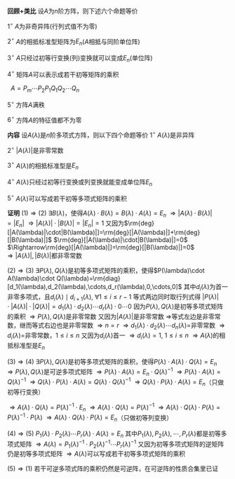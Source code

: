 **回顾+类比**
设$A$为$n$阶方阵，则下述六个命题等价

$1^\circ$ $A$为非奇异阵(行列式值不为零)

$2^\circ$ $A$的相抵标准型矩阵为$E_n$($A$相抵与同阶单位阵)

$3^\circ$ $A$只经过初等行变换(列)变换就可以变成$E_n$(单位阵)

$4^\circ$ 矩阵$A$可以表示成若干初等矩阵的乘积

$\enspace A=P_m\cdots P_2P_1Q_1Q_2\cdots Q_n$

$5^\circ$ 方阵$A$满秩

$6^\circ$ 方阵$A$的特征值都不为零

**内容**
设$A(\lambda)$是$n$阶多项式方阵，则以下四个命题等价
$1^\circ$ $A(\lambda)$是非异阵

$2^\circ$ $|A(\lambda)|$是非零常数

$3^\circ$ $A(\lambda)$的相抵标准型是$E_n$

$4^\circ$ $A(\lambda)$只经过初等行变换或列变换就能变成单位阵$E_n$

$5^\circ$ $A(\lambda)$可以写成若干初等多项式矩阵的乘积

**证明**
$(1)\Rightarrow(2)$
$\exists B(\lambda)$，使得$A(\lambda)\cdot B(\lambda)=B(\lambda)\cdot A(\lambda)=E_n$
$\Rightarrow |A(\lambda)\cdot B(\lambda)|=|E_n|$
$\Rightarrow |A(\lambda)|\cdot |B(\lambda)|=|E_n|=1$
又因为$\rm{deg}[|A(\lambda)|\cdot|B(\lambda)|]=\rm{deg}[|A(\lambda)|]+\rm{deg}[|B(\lambda)|]$
$\rm{deg}[|A(\lambda)|\cdot|B(\lambda)|]=0$
$\Rightarrow\rm{deg}[|A(\lambda)|]=\rm{deg}[|B(\lambda)|]=0$
$\Rightarrow|A(\lambda)|,|B(\lambda)|$都非零常数

$(2)\Rightarrow(3)$
$\exists P(\lambda),Q(\lambda)$是初等多项式矩阵的乘积，使得$P(\lambda)\cdot A(\lambda)\cdot Q(\lambda)=\rm{diag}[d_1(\lambda),d_2(\lambda),\cdots,d_r(\lambda),0,\cdots,0]$
其中$d_i(\lambda)$为首一非零多项式，且$d_i(\lambda)\mid d_{i+1}(\lambda),\ \forall 1\le i\le r-1$
等式两边同时取行列式得
$|P(\lambda)|\cdot |A(\lambda)|\cdot |Q(\lambda)|=d_1(\lambda)\cdot d_2(\lambda)\cdots d_r(\lambda)\cdot0\cdots0$
因为$P(\lambda),Q(\lambda)$是初等多项式矩阵的乘积
$\Rightarrow P(\lambda),Q(\lambda)$是非零常数
又因为$|A(\lambda)|$是非零常数
$\Rightarrow$等式左边是非零常数，继而等式右边也是非零常数
$\Rightarrow n=r$
$\Rightarrow d_1(\lambda)\cdot d_2(\lambda)\cdots d_n(\lambda)=$非零常数
$\Rightarrow d_i(\lambda)=$非零常数，$1\le i\le n$
又因为$d_i(\lambda)$首一
$\Rightarrow d_i(\lambda)=1,\ 1\le i\le n$
$\Rightarrow A(\lambda)$的相抵标准型是$E_n$

$(3)\Rightarrow(4)$
$\exists P(\lambda),Q(\lambda)$是初等多项式矩阵的乘积，使得$P(\lambda)\cdot A(\lambda)\cdot Q(\lambda)=E_n$
$\Rightarrow P(\lambda),Q(\lambda)$是可逆多项式矩阵
$\Rightarrow P(\lambda)\cdot A(\lambda)=E_n\cdot Q(\lambda)^{-1}$
$\Rightarrow P(\lambda)\cdot A(\lambda)=Q(\lambda)^{-1}$
$\Rightarrow Q(\lambda)\cdot P(\lambda)\cdot A(\lambda)=Q(\lambda)\cdot Q(\lambda)^{-1}$
$\Rightarrow Q(\lambda)\cdot P(\lambda)\cdot A(\lambda)=E_n$（只做初等行变换）

$\Rightarrow A(\lambda)\cdot Q(\lambda)=P(\lambda)^{-1}\cdot E_n$
$\Rightarrow A(\lambda)\cdot Q(\lambda)=P(\lambda)^{-1}$
$\Rightarrow A(\lambda)\cdot Q(\lambda)\cdot P(\lambda)=P(\lambda)^{-1}\cdot P(\lambda)$
$\Rightarrow A(\lambda)\cdot Q(\lambda)\cdot P(\lambda)=E_n$（只做初等列变换）

$(4)\Rightarrow(5)$
$P_1(\lambda)\cdot P_2(\lambda)\cdots P_r(\lambda)\cdot A(\lambda)=E_n$
其中$P_1(\lambda), P_2(\lambda),\cdots, P_r(\lambda)$都是初等多项式矩阵
$\Rightarrow A(\lambda)=P_1(\lambda)^{-1}\cdot P_2(\lambda)^{-1}\cdots P_r(\lambda)^{-1}$
又因为初等多项式矩阵的逆矩阵仍是初等多项式矩阵
$\Rightarrow A(\lambda)$可以写成若干初等多项式矩阵的乘积

$(5)\Rightarrow(1)$
若干可逆多项式阵的乘积仍然是可逆阵，在可逆阵的性质合集里已证